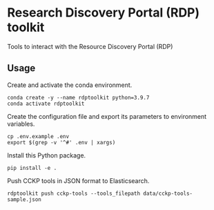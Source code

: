 # Research Discovery Portal (RDP) toolkit
Tools to interact with the Resource Discovery Portal (RDP)

## Usage

Create and activate the conda environment.

```console
conda create -y --name rdptoolkit python=3.9.7
conda activate rdptoolkit
```

Create the configuration file and export its parameters to environment
variables.

```console
cp .env.example .env
export $(grep -v '^#' .env | xargs)
```

Install this Python package.

```console
pip install -e .
```

Push CCKP tools in JSON format to Elasticsearch.

```console
rdptoolkit push cckp-tools --tools_filepath data/cckp-tools-sample.json
```
